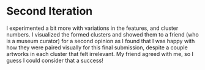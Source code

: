 # Second Iteration

I experimented a bit more with variations in the features, and cluster numbers.
I visualized the formed clusters and showed them to a friend (who is a museum curator) for a second opinion 
as I found that I was happy with how they were paired visually for this final submission, despite a couple
artworks in each cluster that felt irrelevant. My friend agreed with me, so I guess I could consider that
a success!
